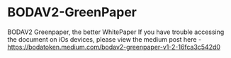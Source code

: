# BODAV2-GreenPaper
BODAV2 Greenpaper, the better WhitePaper
If you have trouble accessing the document on iOs devices, please view the medium post here - https://bodatoken.medium.com/bodav2-greenpaper-v1-2-16fca3c542d0 
